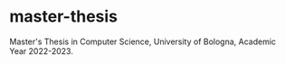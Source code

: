 # master-thesis
Master's Thesis in Computer Science, University of Bologna, Academic Year 2022-2023.
